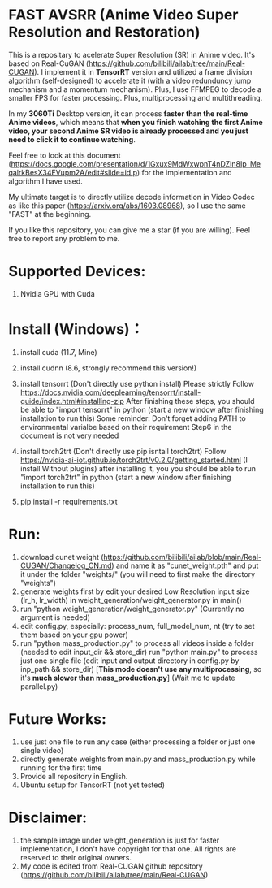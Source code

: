 # FAST AVSRR (Anime Video Super Resolution and Restoration)
This is a repositary to acelerate Super Resolution (SR) in Anime video.
It's based on Real-CuGAN (https://github.com/bilibili/ailab/tree/main/Real-CUGAN). 
I implement it in **TensorRT** version and utilized a frame division algorithm (self-designed) to accelerate it (with a video redunduncy jump mechanism and a momentum mechanism). Plus, I use FFMPEG to decode a smaller FPS for faster processing. Plus, multiprocessing and multithreading.

In my **3060Ti** Desktop version, it can process **faster than the real-time Anime videos**, which means that **when you finish watching the first Anime video, your second Anime SR video is already processed and you just need to click it to continue watching**.

Feel free to look at this document (https://docs.google.com/presentation/d/1Gxux9MdWxwpnT4nDZln8Ip_MeqalrkBesX34FVupm2A/edit#slide=id.p) for the implementation and algorithm I have used.

My ultimate target is to directly utilize decode information in Video Codec as like this paper (https://arxiv.org/abs/1603.08968), so I use the same "FAST" at the beginning.


If you like this repository, you can give me a star (if you are willing). Feel free to report any problem to me.


# Supported Devices:
1. Nvidia GPU with Cuda

# Install (Windows)：
1. install cuda (11.7, Mine)
2. install cudnn (8.6, strongly recommend this version!)
3. install tensorrt (Don't directly use python install)
    Please strictly Follow https://docs.nvidia.com/deeplearning/tensorrt/install-guide/index.html#installing-zip
    After finishing these steps, you should be able to "import tensorrt" in python (start a new window after finishing installation to run this)
    Some reminder:
        Don't forget adding PATH to environmental varialbe based on their requirement
        Step6 in the document is not very needed

4. install torch2trt (Don't directly use pip isntall torch2trt)
    Follow https://nvidia-ai-iot.github.io/torch2trt/v0.2.0/getting_started.html   (I install Without plugins)
    after installing it, you you should be able to run "import torch2trt" in python (start a new window after finishing installation to run this)

5. pip install -r requirements.txt




# Run:
1. download cunet weight (https://github.com/bilibili/ailab/blob/main/Real-CUGAN/Changelog_CN.md) and name it as "cunet_weight.pth" and put it under the folder "weights/" (you will need to first make the directory "weights")
2. generate weights first by edit your desired Low Resolution input size (lr_h, lr_width) in weight_generation/weight_generator.py in main()
3. run "python weight_generation/weight_generator.py" (Currently no argument is needed)
4. edit config.py, especially: process_num, full_model_num, nt  (try to set them based on your gpu power)
5. run "python mass_production.py" to process all videos inside a folder (needed to edit input_dir && store_dir)
   run "python main.py" to process just one single file (edit input and output directory in config.py by inp_path && store_dir) [**This mode doesn't use any multiprocessing**, so it's **much slower than mass_production.py**]
    (Wait me to update parallel.py)
    


# Future Works:
1. use just one file to run any case (either processing a folder or just one single video)
2. directly generate weights from main.py and mass_production.py while running for the first time
3. Provide all repository in English.
4. Ubuntu setup for TensorRT (not yet tested)


# Disclaimer:
1. the sample image under weight_generation is just for faster implementation, I don't have copyright for that one. All rights are reserved to their original owners.
2. My code is edited from Real-CUGAN github repository (https://github.com/bilibili/ailab/tree/main/Real-CUGAN)

